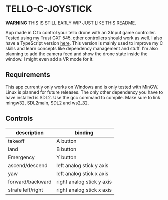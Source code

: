 # TELLO-C-JOYSTICK

**WARNING** THIS IS STILL EARLY WIP JUST LIKE THIS README.

App made in C to control your tello drone with an XInput game controller. Tested using my Trust GXT 545, other controllers should work as well. I also have a TypeScript version [here](https://github.com/Kam1ni/tello-joystick/). This version is mainly used to improve my C skills and learn concepts like dependency management and stuff. I'm also planning to add the camera feed and show the drone state inside the window. I might even add a VR mode for it.

## Requirements

This app currently only works on Windows and is only tested with MinGW. Linux is planned for future releases. The only other dependency you have to have installed is SDL2. Use the gcc command to compile. Make sure to link mingw32, SDL2main, SDL2 and ws2_32.


## Controls

| description | binding |
| --- | --- |
| takeoff | A button|
| land | B button |
| Emergency | Y button |
| ascend/descend | left analog stick y axis |
| yaw | left analog stick x axis |
| forward/backward | right analog stick y axis |
| strafe left/right | right analog stick x axis |
